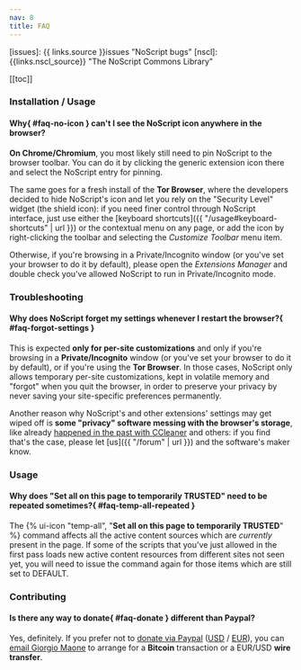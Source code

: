 ```yaml
---
nav: 8
title: FAQ
---
```


[issues]: {{ links.source }}issues "NoScript bugs"
[nscl]: {{links.nscl_source}} "The NoScript Commons Library"

[[toc]]

### Installation / Usage

#### __Why__{ #faq-no-icon } can't I see the NoScript icon anywhere in the browser?

__On Chrome/Chromium__, you most likely still need to pin NoScript to the browser toolbar. You can do it by clicking the generic extension icon there and select the NoScript entry for pinning.

The same goes for a fresh install of the __Tor Browser__, where the developers decided to hide NoScript's icon and let you rely on the "Security Level" widget (the shield icon): if you need finer control through NoScript interface, just use either the [keyboard shortcuts]({{ "/usage#keyboard-shortcuts" | url }}) or the contextual menu on any page, or add the icon by right-clicking the toolbar and selecting the _Customize Toolbar_ menu item.

Otherwise, if you're browsing in a Private/Incognito window (or you've set your browser to do it by default), please open the _Extensions Manager_ and double check you've allowed NoScript to run in Private/Incognito mode.

### Troubleshooting

#### __Why does NoScript forget my settings whenever I restart the browser?__{ #faq-forgot-settings }

This is expected __only for per-site customizations__ and only if you're browsing in a __Private/Incognito__ window (or you've set your browser to do it by default), or if you're using the __Tor Browser__. In those cases, NoScript only allows temporary per-site customizations, kept in volatile memory and "forgot" when you quit the browser, in order to preserve your privacy by never saving your site-specific preferences permanently.

Another reason why NoScript's and other extensions' settings may get wiped off is __some "privacy" software messing with the browser's storage__, like already [happened in the past with CCleaner](https://hackademix.net/2020/08/05/ccleaner-wiping-out-firefox-extensions-data-expected-fix-work-around/) and others: if you find that's the case, please let [us]({{ "/forum" | url }}) and the software's maker know.

### Usage
#### __Why does "Set all on this page to temporarily TRUSTED" need to be repeated sometimes?__{ #faq-temp-all-repeated }
The {% ui-icon "temp-all", "__Set all on this page to temporarily TRUSTED__" %} command affects all the active content sources which are _currently_ present in the page. If some of the scripts that you've just allowed in the first pass loads new active content resources from different sites not seen yet, you will need to issue the command again for those items which are still set to DEFAULT.

### Contributing

#### Is there any way to __donate__{ #faq-donate } different than Paypal?

Yes, definitely. If you prefer not to [donate via Paypal](https://noscript.net/donate) ([USD]({{links.donate}}?c=USD) / [EUR]({{links.donate}}?c=EUR)), you can  [email Giorgio Maone](https://maone.net) to arrange for a __Bitcoin__ transaction or a EUR/USD __wire transfer__.